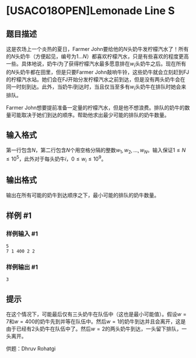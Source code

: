# [USACO18OPEN]Lemonade Line S

## 题目描述

这是农场上一个炎热的夏日，Farmer John要给他的$N$头奶牛发柠檬汽水了！所有的$N$头奶牛（方便起见，编号为$1 \dots N$）都喜欢柠檬汽水，只是有些喜欢的程度更高一些。具体地说，奶牛$i$为了获得柠檬汽水最多愿意排在$w_i$头奶牛之后。现在所有的$N$头奶牛都在田里，但是只要Farmer John敲响牛铃，这些奶牛就会立刻赶到FJ的柠檬汽水站。她们会在FJ开始分发柠檬汽水之前到达，但是没有两头奶牛会在同一时刻到达。此外，当奶牛$i$到达时，当且仅当至多有$w_i$头奶牛在排队时她会来排队。

Farmer John想要提前准备一定量的柠檬汽水，但是他不想浪费。排队的奶牛的数量可能取决于她们到达的顺序。帮助他求出最少可能的排队的奶牛数量。

## 输入格式

第一行包含$N$，第二行包含$N$个用空格分隔的整数$w_1, w_2, \dots, w_N$。输入保证$1 \leq N \leq 10^5$，此外对于每头奶牛$i$，$0 \leq w_i \leq 10^9$。

## 输出格式

输出在所有可能的奶牛到达顺序之下，最小可能的排队的奶牛数量。

## 样例 #1

### 样例输入 #1
```
5
7 1 400 2 2
```

### 样例输出 #1

```
3
```

## 提示

在这个情况下，可能最后仅有三头奶牛在队伍中（这也是最小可能值）。假设$w = 7$和$w = 400$的奶牛先到并等在队伍中。然后$w = 1$的奶牛到达并且会离开，这是由于已经有2头奶牛在队伍中了。然后$w = 2$的两头奶牛到达，一头留下排队，一头离开。

供题：Dhruv Rohatgi
